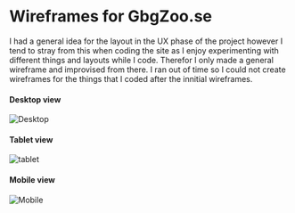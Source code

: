# Wireframes for GbgZoo.se
I had a general idea for the layout in the UX phase of the project however I tend to stray from this when coding the site as I enjoy experimenting with different things and layouts while I code. Therefor I only made a general wireframe and improvised from there. I ran out of time so I could not create wireframes for the things that I coded after the innitial wireframes.

#### Desktop view
![Desktop](https://res.cloudinary.com/dyxe4g62g/image/upload/v1629634835/images/albums/MS4/wireframes%20and%20DB/Home_PC_ygcm2u.png)

#### Tablet view

![tablet](https://res.cloudinary.com/dyxe4g62g/image/upload/v1629634835/images/albums/MS4/wireframes%20and%20DB/Home_ipad_najlut.png)

#### Mobile view

![Mobile](https://res.cloudinary.com/dyxe4g62g/image/upload/v1629634835/images/albums/MS4/wireframes%20and%20DB/Home_iphone_aamkkv.png)